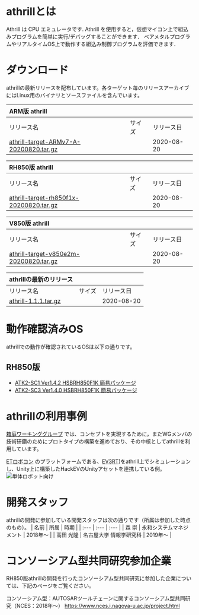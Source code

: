 # athrillとは
Athrill は CPU エミュレータです. 
Athrill を使用すると，仮想マイコン上で組込みプログラムを簡単に実行/デバッグすることができます．
ベアメタルプログラムやリアルタイムOS上で動作する組込み制御プログラムを評価できます．

# ダウンロード
athrillの最新リリースを配布しています。各ターゲット毎のリリースアーカイブにはLinux用のバイナリとソースファイルを含んでいます。

| ARM版 athrill | | |
| :--- | :--- | :--- | 
| リリース名 | サイズ | リリース日 |
| [athrill-target-ARMv7-A-20200820.tar.gz](https://www.toppers.jp/download.cgi/athrill-target-ARMv7-A-20200820.tar.gz) | | 2020-08-20 |

| RH850版 athrill | | |
| :--- | :--- | :--- | 
| リリース名 | サイズ | リリース日 | 
| [athrill-target-rh850f1x-20200820.tar.gz](https://www.toppers.jp/download.cgi/athrill-target-rh850f1x-20200820.tar.gz) | | 2020-08-20 |

| V850版 athrill | | |
| :--- | :--- | :--- | 
| リリース名 | サイズ | リリース日 | 
| [athrill-target-v850e2m-20200820.tar.gz](https://www.toppers.jp/download.cgi/athrill-target-v850e2m-20200820.tar.gz) | | 2020-08-20 |


| athrillの最新のリリース | | |
| :--- | :--- | :--- | 
| リリース名 | サイズ | リリース日 | 
| [athrill-1.1.1.tar.gz](https://www.toppers.jp/download.cgi/athrill-1.1.1.tar.gz) | | 2020-08-20 |

# 動作確認済みOS
athrillでの動作が確認されているOSは以下の通りです。

## RH850版
- [ATK2-SC1 Ver1.4.2 HSBRH850F1K 簡易パッケージ](https://www.toppers.jp/download.cgi/atk2-sc1_hsbrh850f1k_ccrh-20200801.tar.gz)　
- [ATK2-SC3 Ver1.4.0 HSBRH850F1K 簡易パッケージ](https://www.toppers.jp/download.cgi/atk2-sc3_hsbrh850f1k_ccrh-20190404.tar.gz)


# athrillの利用事例
[箱庭ワーキンググループ](https://toppers.github.io/hakoniwa/) では、コンセプトを実現するために，またWGメンバの技術研鑽のためにプロトタイプの構築を進めており、その中核としてathrillを利用しています。

[ETロボコン](https://www.etrobo.jp) のプラットフォームである、[EV3RT](https://dev.toppers.jp/trac_user/ev3pf/wiki/WhatsEV3RTSS))をathrill上でシミュレーションし、Unity上に構築したHackEVのUnityアセットを連携している例。
![単体ロボット向け](https://toppers.github.io/hakoniwa/img/prototypes/modelAdemo1.gif)



# 開発スタッフ
athrillの開発に参加している開発スタッフは次の通りです（所属は参加した時点のもの）。
| 名前 | 所属 | 時期 |
| :--- | :--- | :--- | 
| 森 崇 | 永和システムマネジメント | 2018年～ | 
| 高田 光隆 | 名古屋大学 情報学研究科 | 2019年～ | 


# コンソーシアム型共同研究参加企業

RH850版athrillの開発を行ったコンソーシアム型共同研究に参加した企業については、下記のページをご覧ください。 

コンソーシアム型：AUTOSARツールチェーンに関するコンソーシアム型共同研究（NCES：2018年～）
https://www.nces.i.nagoya-u.ac.jp/project.html
